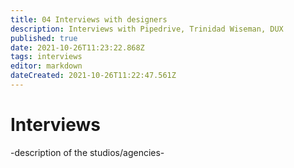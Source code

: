 ```yaml
---
title: 04 Interviews with designers
description: Interviews with Pipedrive, Trinidad Wiseman, DUX
published: true
date: 2021-10-26T11:23:22.868Z
tags: interviews
editor: markdown
dateCreated: 2021-10-26T11:22:47.561Z
---
```


# Interviews
-description of the studios/agencies-